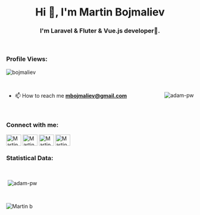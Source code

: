 <h1 align="center">Hi 👋, I'm Martin Bojmaliev</h1>
<h3 align="center">I'm Laravel & Fluter & Vue.js developer🌟.</h3>

<br>

<p align="right"> <h3>Profile Views: </h3> <img src="https://komarev.com/ghpvc/?username=bojmaliev&label=Profile%20views&color=0e75b6&style=flat"
    alt="bojmaliev" /> 
  </p>

<br>

<p><img align="right" src="https://github.com/Adam-pw/Adam-pw/blob/main/animation_500_kxa883sd.gif" alt="adam-pw" /></p>

- 📫 How to reach me **mbojmaliev@gmail.com**

<br>

<h3 align="left">Connect with me:</h3>
<p align="left">
  <a href="https://www.linkedin.com/in/mbojmaliev/" target="blank"><img align="center"
      src="https://raw.githubusercontent.com/rahuldkjain/github-profile-readme-generator/master/src/images/icons/Social/linked-in-alt.svg"
      alt="Martin Bojmaliev" height="30" width="40" /></a>
  <a href="https://fb.com/mbojmaliev" target="blank"><img align="center"
      src="https://raw.githubusercontent.com/rahuldkjain/github-profile-readme-generator/master/src/images/icons/Social/facebook.svg"
      alt="Martin Bojmaliev" height="30" width="40" /></a>
  <a href="https://instagram.com/bojmaliev" target="blank"><img align="center"
      src="https://raw.githubusercontent.com/rahuldkjain/github-profile-readme-generator/master/src/images/icons/Social/instagram.svg"
      alt="Martin Bojmaliev" height="30" width="40" /></a>
 <a href="https://twitter.com/bojmaliev" target="blank"><img align="center"
      src="https://raw.githubusercontent.com/rahuldkjain/github-profile-readme-generator/master/src/images/icons/Social/twitter.svg"
      alt="Martin Bojmaliev" height="30" width="40" /></a>
</p>


<h3>Statistical Data:</h3>

<br>

<p>&nbsp;<img align="center" src="https://github-readme-stats.vercel.app/api?username=bojmaliev&show_icons=true&locale=en&bg_color=0d1117&text_color=ffffff&count_private=true"
    alt="adam-pw" /></p>

<br>

<p><img align="center" src="https://github-readme-streak-stats.herokuapp.com/?user=bojmaliev&theme=dark&background=0d1117&date_format=M%20j%5B%2C%20Y%5D" alt="Martin b" /></p>
      
